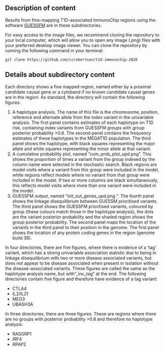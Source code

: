 ## Description of content
Results from fine-mapping T1D-associated ImmunoChip regions using the software [GUESSFM](https://github.com/chr1swallace/GUESSFM) are in these subdirectories.

For easy access to the image files, we recommend cloning the repository to your local computer, which will allow you to open any image (.png) files with your preferred desktop image viewer.
You can clone the repository by running the following command in your terminal:
```
git clone https://github.com/ccrobertson/t1d-immunochip-2020
```

## Details about subdirectory content
Each directory shows a fine mapped region, named either by a proximal candidate causal gene or a cytoband if no known candidate causal genes are in the region.
As standard, the directory will contain the following figures:
1)	A haplotype analysis. The name of this file is the chromosome, position, reference and alternate allele from the index variant in the univariable analysis. The first panel contains estimates of each haplotype on T1D risk, containing index variants from GUESSFM groups with group posterior probability >0.8. The second panel contains the frequency estimates of these haplotypes in the MEGAT1D population. The third panel shows the haplotype, with black squares representing the major allele and white squares representing the minor allele at that variant. 
2)	A cumulative probability plot, named “cum_prob_plot_upd.png”. This shows the proportion of times a variant from the group indexed by the column name were selected in the stochastic search. Black regions are model visits where a variant from this group were included in the model, white regions reflect models where no variant from that group were included in the model. If two or more columns are black simultaneously, this reflects model visits where more than one variant were included in the model.
3)	GUESSFM output, named “init_out_genes_upd.png “. The fourth panel shows the linkage disequilibrium between GUESSM prioritised variants. The third panel shows the GUESSFM prioritised variants, coloured by group (these colours match those in the haplotype analysis), the dots are the variant posterior probability and the shaded region shows the group posterior probability. The second panel maps the location of the variants in the third panel to their position in the genome. The first panel shows the location of any protein coding genes in the region (genome build 38).

In four directories, there are five figures, where there is evidence of a ‘tag’ variant, which has a strong univariable association statistic due to being in linkage disequilibrium with two or more disease associated variants, but does not appear to be disease associated when present in isolation without the disease-associated variants. These figures are called the same as the haplotype analysis name, but with”_inc_tag” at the end. The following directories contain five figure and therefore have evidence of a tag variant:

- CTLA4
- IL2/IL21
- MEG3
- UBASH3A

In three directories, there are three figures. These are regions where there are no groups with posterior probability >0.8 and therefore no haplotype analysis:

- RASGRP1
- IRF4
- RPAP2


